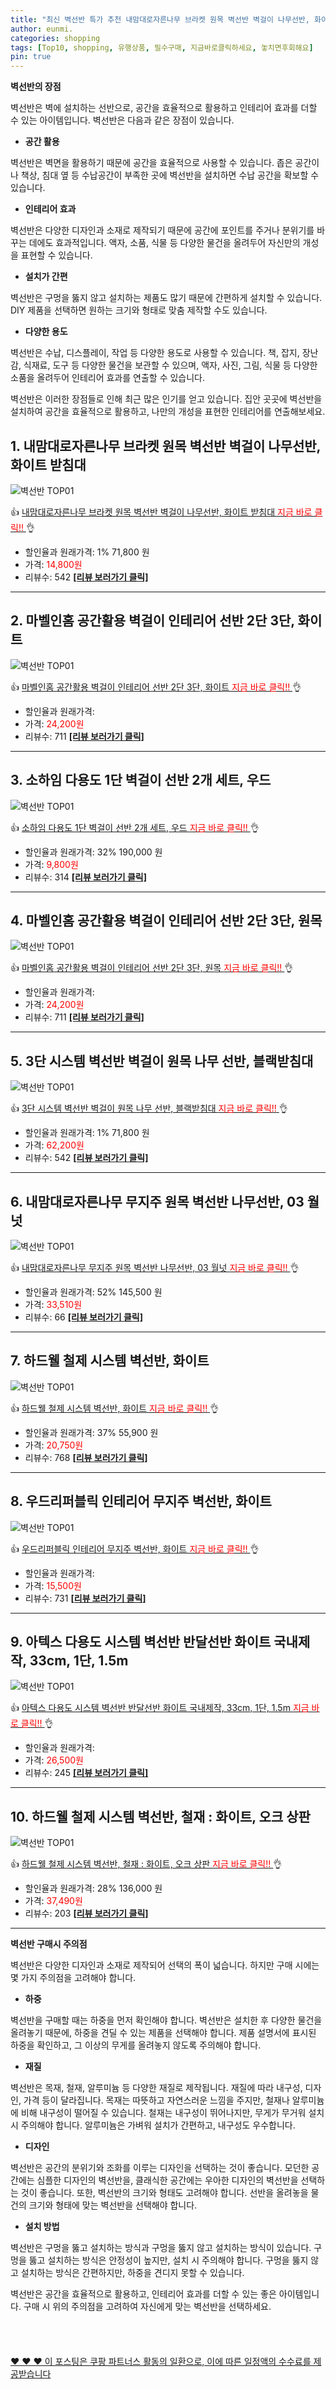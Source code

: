 ```yaml
---
title: "최신 벽선반 특가 추천 내맘대로자른나무 브라켓 원목 벽선반 벽걸이 나무선반, 화이트 받침대 비교 장점"
author: eunmi.
categories: shopping
tags: [Top10, shopping, 유행상품, 필수구매, 지금바로클릭하세요, 놓치면후회해요]
pin: true
---
```

**벽선반의 장점**

벽선반은 벽에 설치하는 선반으로, 공간을 효율적으로 활용하고 인테리어 효과를 더할 수 있는 아이템입니다. 벽선반은 다음과 같은 장점이 있습니다.

* **공간 활용**

벽선반은 벽면을 활용하기 때문에 공간을 효율적으로 사용할 수 있습니다. 좁은 공간이나 책상, 침대 옆 등 수납공간이 부족한 곳에 벽선반을 설치하면 수납 공간을 확보할 수 있습니다.

* **인테리어 효과**

벽선반은 다양한 디자인과 소재로 제작되기 때문에 공간에 포인트를 주거나 분위기를 바꾸는 데에도 효과적입니다. 액자, 소품, 식물 등 다양한 물건을 올려두어 자신만의 개성을 표현할 수 있습니다.

* **설치가 간편**

벽선반은 구멍을 뚫지 않고 설치하는 제품도 많기 때문에 간편하게 설치할 수 있습니다. DIY 제품을 선택하면 원하는 크기와 형태로 맞춤 제작할 수도 있습니다.

* **다양한 용도**

벽선반은 수납, 디스플레이, 작업 등 다양한 용도로 사용할 수 있습니다. 책, 잡지, 장난감, 식재료, 도구 등 다양한 물건을 보관할 수 있으며, 액자, 사진, 그림, 식물 등 다양한 소품을 올려두어 인테리어 효과를 연출할 수 있습니다.

벽선반은 이러한 장점들로 인해 최근 많은 인기를 얻고 있습니다. 집안 곳곳에 벽선반을 설치하여 공간을 효율적으로 활용하고, 나만의 개성을 표현한 인테리어를 연출해보세요.

   

## 1. 내맘대로자른나무 브라켓 원목 벽선반 벽걸이 나무선반, 화이트 받침대

![벽선반 TOP01](https://thumbnail8.coupangcdn.com/thumbnails/remote/230x230ex/image/vendor_inventory/3863/f52ec7386981d9c5d30f388e10a65803f48c813d8fb7db00f85948c726b5.jpg)


👍 [내맘대로자른나무 브라켓 원목 벽선반 벽걸이 나무선반, 화이트 받침대 <font color=red> 지금 바로 클릭!! </font> ](https://link.coupang.com/re/AFFSDP?lptag=AF3617701&subid=GithubCoopas&pageKey=1625910377&traceid=V0-153&itemId=2773806649&vendorItemId=70763616673) 👌 


- 할인율과 원래가격: 1%  71,800   원
- 가격: <span style='color:red'>14,800원</span>
- 리뷰수: 542  [**[리뷰 보러가기 클릭]**](https://link.coupang.com/re/AFFSDP?lptag=AF3617701&subid=GithubCoopas&pageKey=1625910377&traceid=V0-153&itemId=2773806649&vendorItemId=70763616673)

---


   

## 2. 마벨인홈 공간활용 벽걸이 인테리어 선반 2단 3단, 화이트

![벽선반 TOP01](https://thumbnail8.coupangcdn.com/thumbnails/remote/230x230ex/image/vendor_inventory/fcfa/f1a14c06e6594667ebd14a78acd242d58e20f370d56ba9c53d4981fcfe86.jpg)


👍 [마벨인홈 공간활용 벽걸이 인테리어 선반 2단 3단, 화이트 <font color=red> 지금 바로 클릭!! </font> ](https://link.coupang.com/re/AFFSDP?lptag=AF3617701&subid=GithubCoopas&pageKey=6699284406&traceid=V0-153&itemId=15511514217&vendorItemId=82730811744) 👌 


- 할인율과 원래가격: 
- 가격: <span style='color:red'>24,200원</span>
- 리뷰수: 711  [**[리뷰 보러가기 클릭]**](https://link.coupang.com/re/AFFSDP?lptag=AF3617701&subid=GithubCoopas&pageKey=6699284406&traceid=V0-153&itemId=15511514217&vendorItemId=82730811744)

---


   

## 3. 소하임 다용도 1단 벽걸이 선반 2개 세트, 우드

![벽선반 TOP01](https://thumbnail8.coupangcdn.com/thumbnails/remote/230x230ex/image/vendor_inventory/07af/1b370840ec5857c09dca6aa5581464fa2ed276ba01489829de76618eb06d.jpg)


👍 [소하임 다용도 1단 벽걸이 선반 2개 세트, 우드 <font color=red> 지금 바로 클릭!! </font> ](https://link.coupang.com/re/AFFSDP?lptag=AF3617701&subid=GithubCoopas&pageKey=5258219998&traceid=V0-153&itemId=7464469725&vendorItemId=75873556793) 👌 


- 할인율과 원래가격: 32%  190,000   원
- 가격: <span style='color:red'>9,800원</span>
- 리뷰수: 314  [**[리뷰 보러가기 클릭]**](https://link.coupang.com/re/AFFSDP?lptag=AF3617701&subid=GithubCoopas&pageKey=5258219998&traceid=V0-153&itemId=7464469725&vendorItemId=75873556793)

---


   

## 4. 마벨인홈 공간활용 벽걸이 인테리어 선반 2단 3단, 원목

![벽선반 TOP01](https://thumbnail10.coupangcdn.com/thumbnails/remote/230x230ex/image/vendor_inventory/efb4/cc02d1f891988c6e4919eac97976921ca64c7e0d87aeb642aafb063b4233.jpg)


👍 [마벨인홈 공간활용 벽걸이 인테리어 선반 2단 3단, 원목 <font color=red> 지금 바로 클릭!! </font> ](https://link.coupang.com/re/AFFSDP?lptag=AF3617701&subid=GithubCoopas&pageKey=6699284406&traceid=V0-153&itemId=15511514225&vendorItemId=82730811782) 👌 


- 할인율과 원래가격: 
- 가격: <span style='color:red'>24,200원</span>
- 리뷰수: 711  [**[리뷰 보러가기 클릭]**](https://link.coupang.com/re/AFFSDP?lptag=AF3617701&subid=GithubCoopas&pageKey=6699284406&traceid=V0-153&itemId=15511514225&vendorItemId=82730811782)

---


   

## 5. 3단 시스템 벽선반 벽걸이 원목 나무 선반, 블랙받침대

![벽선반 TOP01](https://thumbnail9.coupangcdn.com/thumbnails/remote/230x230ex/image/vendor_inventory/9722/da23b13088780e84cc45440b1fd5d20e046a9ff62979ea0ae89e931e8b87.jpg)


👍 [3단 시스템 벽선반 벽걸이 원목 나무 선반, 블랙받침대 <font color=red> 지금 바로 클릭!! </font> ](https://link.coupang.com/re/AFFSDP?lptag=AF3617701&subid=GithubCoopas&pageKey=7270326710&traceid=V0-153&itemId=18540073802&vendorItemId=85678193928) 👌 


- 할인율과 원래가격: 1%  71,800   원
- 가격: <span style='color:red'>62,200원</span>
- 리뷰수: 542  [**[리뷰 보러가기 클릭]**](https://link.coupang.com/re/AFFSDP?lptag=AF3617701&subid=GithubCoopas&pageKey=7270326710&traceid=V0-153&itemId=18540073802&vendorItemId=85678193928)

---


   

## 6. 내맘대로자른나무 무지주 원목 벽선반 나무선반, 03 월넛

![벽선반 TOP01](https://thumbnail9.coupangcdn.com/thumbnails/remote/230x230ex/image/vendor_inventory/27a7/95a513e6617a5219675c7ac9b663d918fcd63cc6fd3202e70d58acbf0216.jpg)


👍 [내맘대로자른나무 무지주 원목 벽선반 나무선반, 03 월넛 <font color=red> 지금 바로 클릭!! </font> ](https://link.coupang.com/re/AFFSDP?lptag=AF3617701&subid=GithubCoopas&pageKey=1557173900&traceid=V0-153&itemId=2662858605&vendorItemId=70653454104) 👌 


- 할인율과 원래가격: 52%  145,500   원
- 가격: <span style='color:red'>33,510원</span>
- 리뷰수: 66  [**[리뷰 보러가기 클릭]**](https://link.coupang.com/re/AFFSDP?lptag=AF3617701&subid=GithubCoopas&pageKey=1557173900&traceid=V0-153&itemId=2662858605&vendorItemId=70653454104)

---


   

## 7. 하드웰 철제 시스템 벽선반, 화이트

![벽선반 TOP01](https://thumbnail6.coupangcdn.com/thumbnails/remote/230x230ex/image/rs_quotation_api/9lxqi038/8890e029d6624ec49395febe5b95e3b4.jpg)


👍 [하드웰 철제 시스템 벽선반, 화이트 <font color=red> 지금 바로 클릭!! </font> ](https://link.coupang.com/re/AFFSDP?lptag=AF3617701&subid=GithubCoopas&pageKey=4968573307&traceid=V0-153&itemId=6593181388&vendorItemId=73887134226) 👌 


- 할인율과 원래가격: 37%  55,900   원
- 가격: <span style='color:red'>20,750원</span>
- 리뷰수: 768  [**[리뷰 보러가기 클릭]**](https://link.coupang.com/re/AFFSDP?lptag=AF3617701&subid=GithubCoopas&pageKey=4968573307&traceid=V0-153&itemId=6593181388&vendorItemId=73887134226)

---


   

## 8. 우드리퍼블릭 인테리어 무지주 벽선반, 화이트

![벽선반 TOP01](https://thumbnail7.coupangcdn.com/thumbnails/remote/230x230ex/image/rs_quotation_api/uomuwoxy/324b576a2e564c9b86dc7cbeb416e1bd.jpg)


👍 [우드리퍼블릭 인테리어 무지주 벽선반, 화이트 <font color=red> 지금 바로 클릭!! </font> ](https://link.coupang.com/re/AFFSDP?lptag=AF3617701&subid=GithubCoopas&pageKey=5262523260&traceid=V0-153&itemId=7480944783&vendorItemId=74771836188) 👌 


- 할인율과 원래가격: 
- 가격: <span style='color:red'>15,500원</span>
- 리뷰수: 731  [**[리뷰 보러가기 클릭]**](https://link.coupang.com/re/AFFSDP?lptag=AF3617701&subid=GithubCoopas&pageKey=5262523260&traceid=V0-153&itemId=7480944783&vendorItemId=74771836188)

---


   

## 9. 아텍스 다용도 시스템 벽선반 반달선반 화이트 국내제작, 33cm, 1단, 1.5m

![벽선반 TOP01](https://thumbnail7.coupangcdn.com/thumbnails/remote/230x230ex/image/vendor_inventory/aca0/ea8c0ae464d6a3a329ad22b21436a587e1f3b933bc25adf47f8837f7bffa.jpg)


👍 [아텍스 다용도 시스템 벽선반 반달선반 화이트 국내제작, 33cm, 1단, 1.5m <font color=red> 지금 바로 클릭!! </font> ](https://link.coupang.com/re/AFFSDP?lptag=AF3617701&subid=GithubCoopas&pageKey=7568076031&traceid=V0-153&itemId=19952600498&vendorItemId=85392061002) 👌 


- 할인율과 원래가격: 
- 가격: <span style='color:red'>26,500원</span>
- 리뷰수: 245  [**[리뷰 보러가기 클릭]**](https://link.coupang.com/re/AFFSDP?lptag=AF3617701&subid=GithubCoopas&pageKey=7568076031&traceid=V0-153&itemId=19952600498&vendorItemId=85392061002)

---


   

## 10. 하드웰 철제 시스템 벽선반, 철재 : 화이트, 오크 상판

![벽선반 TOP01](https://thumbnail8.coupangcdn.com/thumbnails/remote/230x230ex/image/retail/images/1381428402265016-7cb78b72-3719-4b82-a6de-b83378abf26d.jpg)


👍 [하드웰 철제 시스템 벽선반, 철재 : 화이트, 오크 상판 <font color=red> 지금 바로 클릭!! </font> ](https://link.coupang.com/re/AFFSDP?lptag=AF3617701&subid=GithubCoopas&pageKey=4968573307&traceid=V0-153&itemId=6593181355&vendorItemId=73887134080) 👌 


- 할인율과 원래가격: 28%  136,000   원
- 가격: <span style='color:red'>37,490원</span>
- 리뷰수: 203  [**[리뷰 보러가기 클릭]**](https://link.coupang.com/re/AFFSDP?lptag=AF3617701&subid=GithubCoopas&pageKey=4968573307&traceid=V0-153&itemId=6593181355&vendorItemId=73887134080)

---
**벽선반 구매시 주의점**

벽선반은 다양한 디자인과 소재로 제작되어 선택의 폭이 넓습니다. 하지만 구매 시에는 몇 가지 주의점을 고려해야 합니다.

* **하중**

벽선반을 구매할 때는 하중을 먼저 확인해야 합니다. 벽선반은 설치한 후 다양한 물건을 올려놓기 때문에, 하중을 견딜 수 있는 제품을 선택해야 합니다. 제품 설명서에 표시된 하중을 확인하고, 그 이상의 무게를 올려놓지 않도록 주의해야 합니다.

* **재질**

벽선반은 목재, 철재, 알루미늄 등 다양한 재질로 제작됩니다. 재질에 따라 내구성, 디자인, 가격 등이 달라집니다. 목재는 따뜻하고 자연스러운 느낌을 주지만, 철재나 알루미늄에 비해 내구성이 떨어질 수 있습니다. 철재는 내구성이 뛰어나지만, 무게가 무거워 설치 시 주의해야 합니다. 알루미늄은 가벼워 설치가 간편하고, 내구성도 우수합니다.

* **디자인**

벽선반은 공간의 분위기와 조화를 이루는 디자인을 선택하는 것이 좋습니다. 모던한 공간에는 심플한 디자인의 벽선반을, 클래식한 공간에는 우아한 디자인의 벽선반을 선택하는 것이 좋습니다. 또한, 벽선반의 크기와 형태도 고려해야 합니다. 선반을 올려놓을 물건의 크기와 형태에 맞는 벽선반을 선택해야 합니다.

* **설치 방법**

벽선반은 구멍을 뚫고 설치하는 방식과 구멍을 뚫지 않고 설치하는 방식이 있습니다. 구멍을 뚫고 설치하는 방식은 안정성이 높지만, 설치 시 주의해야 합니다. 구멍을 뚫지 않고 설치하는 방식은 간편하지만, 하중을 견디지 못할 수 있습니다.

벽선반은 공간을 효율적으로 활용하고, 인테리어 효과를 더할 수 있는 좋은 아이템입니다. 구매 시 위의 주의점을 고려하여 자신에게 맞는 벽선반을 선택하세요.<br><br><br><br><br> [ ❤ ❤ ❤ 이 포스팅은 쿠팡 파트너스 활동의 일환으로, 이에 따른 일정액의 수수료를 제공받습니다](https://link.coupang.com/a/bcEFyh)